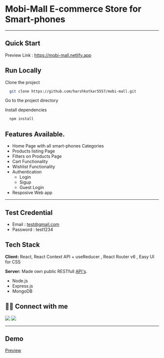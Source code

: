 # Mobi-Mall E-commerce Store for Smart-phones

---

## Quick Start

Preview Link : https://mobi-mall.netlify.app

## Run Locally

Clone the project

```bash
  git clone https://github.com/harshkotkar5557/mobi-mall.git
```

Go to the project directory

Install dependencies

```bash
  npm install
```


## Features Available.

- Home Page with all smart-phones Categories
- Products listing Page
- Filters on Products Page
- Cart Functionality
- Wishlist Functionality
- Authentication
  - Login
  - Sigup
  - Guest Login
- Resposive Web app

---

## Test Credential

- Email : test@gmail.com
- Password : test1234

## Tech Stack

**Client:** React, React Context API + useReducer , React Router v6 , Easy UI for CSS

**Server:** Made own public RESTfull [API's](https://mobi-mall-api.herokuapp.com/users).
- Node.js
- Express.js
- MongoDB

## 👨‍💻 Connect with me

<a href="https://twitter.com/KotkarHaresh"><img src="https://img.shields.io/badge/Twitter-1DA1F2?style=for-the-badge&logo=twitter&logoColor=white"/></a>
<a href="https://www.linkedin.com/in/haresh-kotkar-389a08139/"><img src="https://img.shields.io/badge/LinkedIn-0077B5?style=for-the-badge&logo=linkedin&logoColor=white"/></a>

---

## Demo

[Preview](https://hareshkotkar.tinytake.com/msc/NjcxMzAxMV8xOTMwNDYyOQ)
